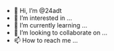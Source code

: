 - 👋 Hi, I’m @24adt
- 👀 I’m interested in ...
- 🌱 I’m currently learning ...
- 💞️ I’m looking to collaborate on ...
- 📫 How to reach me ...

<!---
24adt/24adt is a ✨ special ✨ repository because its `README.md` (this file) appears on your GitHub profile.
You can click the Preview link to take a look at your changes.
--->
